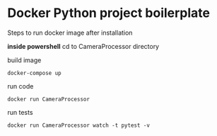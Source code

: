 # Docker Python project boilerplate
Steps to run docker image after installation

**inside powershell**
cd to CameraProcessor directory 

build image
```
docker-compose up
```
run code
```
docker run CameraProcessor
```
run tests
```
docker run CameraProcessor watch -t pytest -v
```

